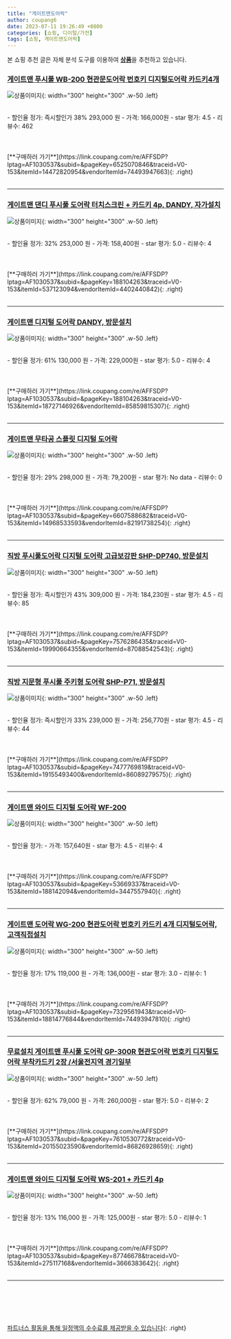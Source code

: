 ```yaml
---
title: "게이트맨도어락"
author: coupang6
date: 2023-07-11 19:26:49 +0800
categories: [쇼핑, 디이털/가전]
tags: [쇼핑, 게이트맨도어락]
---
```


본 쇼핑 추천 글은 자체 분석 도구를 이용하여 [**상품**](https://link.coupang.com/a/bao1ui)을 추천하고 있습니다.

### [게이트맨 푸시풀 WB-200 현관문도어락 번호키 디지털도어락 카드키4개](https://link.coupang.com/re/AFFSDP?lptag=AF1030537&subid=&pageKey=6525070846&traceid=V0-153&itemId=14472820954&vendorItemId=74493947663)

![상품이미지](https://thumbnail9.coupangcdn.com/thumbnails/remote/230x230ex/image/vendor_inventory/9b42/5a8e3ef83cac482c677c2ede1ff6b128a65ac5c8f7a7e9b5b2a39e4876c0.jpg){: width="300" height="300" .w-50 .left}


<br>
- 할인율 정가: 즉시할인가 38%  293,000   원
- 가격: 166,000원
- star 평가: 4.5
- 리뷰수: 462
<br>
<br>
<br>
<br>
[**구매하러 가기**](https://link.coupang.com/re/AFFSDP?lptag=AF1030537&subid=&pageKey=6525070846&traceid=V0-153&itemId=14472820954&vendorItemId=74493947663){: .right}
<br>
<br>

---

### [게이트맨 댄디 푸시풀 도어락 터치스크린 + 카드키 4p, DANDY, 자가설치](https://link.coupang.com/re/AFFSDP?lptag=AF1030537&subid=&pageKey=188104263&traceid=V0-153&itemId=537123094&vendorItemId=4402440842)

![상품이미지](https://thumbnail7.coupangcdn.com/thumbnails/remote/230x230ex/image/retail/images/5457924854591811-946991b2-4eb9-46d4-9f6f-72a3f181efff.jpg){: width="300" height="300" .w-50 .left}


<br>
- 할인율 정가: 32%  253,000   원
- 가격: 158,400원
- star 평가: 5.0
- 리뷰수: 4
<br>
<br>
<br>
<br>
[**구매하러 가기**](https://link.coupang.com/re/AFFSDP?lptag=AF1030537&subid=&pageKey=188104263&traceid=V0-153&itemId=537123094&vendorItemId=4402440842){: .right}
<br>
<br>

---

### [게이트맨 디지털 도어락 DANDY, 방문설치](https://link.coupang.com/re/AFFSDP?lptag=AF1030537&subid=&pageKey=188104263&traceid=V0-153&itemId=18727146926&vendorItemId=85859815307)

![상품이미지](https://thumbnail10.coupangcdn.com/thumbnails/remote/230x230ex/image/retail/images/2023/05/03/12/2/9f8acd89-43f3-48b1-ad39-51a4668761df.jpg){: width="300" height="300" .w-50 .left}


<br>
- 할인율 정가: 61%  130,000   원
- 가격: 229,000원
- star 평가: 5.0
- 리뷰수: 4
<br>
<br>
<br>
<br>
[**구매하러 가기**](https://link.coupang.com/re/AFFSDP?lptag=AF1030537&subid=&pageKey=188104263&traceid=V0-153&itemId=18727146926&vendorItemId=85859815307){: .right}
<br>
<br>

---

### [게이트맨 무타공 스플릿 디지털 도어락](https://link.coupang.com/re/AFFSDP?lptag=AF1030537&subid=&pageKey=6607588682&traceid=V0-153&itemId=14968533593&vendorItemId=82191738254)

![상품이미지](https://thumbnail6.coupangcdn.com/thumbnails/remote/230x230ex/image/retail/images/2022/06/27/12/8/97280121-a4d3-483d-ad30-22903b9581c0.jpg){: width="300" height="300" .w-50 .left}


<br>
- 할인율 정가: 29%  298,000   원
- 가격: 79,200원
- star 평가: No data
- 리뷰수: 0
<br>
<br>
<br>
<br>
[**구매하러 가기**](https://link.coupang.com/re/AFFSDP?lptag=AF1030537&subid=&pageKey=6607588682&traceid=V0-153&itemId=14968533593&vendorItemId=82191738254){: .right}
<br>
<br>

---

### [직방 푸시풀도어락 디지털 도어락 고급보강판 SHP-DP740, 방문설치](https://link.coupang.com/re/AFFSDP?lptag=AF1030537&subid=&pageKey=7576286435&traceid=V0-153&itemId=19990664355&vendorItemId=87088542543)

![상품이미지](https://thumbnail7.coupangcdn.com/thumbnails/remote/230x230ex/image/retail/images/2023/09/05/15/9/72ecc392-05dc-44f1-9a3d-9a06ee2fe3e4.png){: width="300" height="300" .w-50 .left}


<br>
- 할인율 정가: 즉시할인가 43%  309,000   원
- 가격: 184,230원
- star 평가: 4.5
- 리뷰수: 85
<br>
<br>
<br>
<br>
[**구매하러 가기**](https://link.coupang.com/re/AFFSDP?lptag=AF1030537&subid=&pageKey=7576286435&traceid=V0-153&itemId=19990664355&vendorItemId=87088542543){: .right}
<br>
<br>

---

### [직방 지문형 푸시풀 주키형 도어락 SHP-P71, 방문설치](https://link.coupang.com/re/AFFSDP?lptag=AF1030537&subid=&pageKey=7477769819&traceid=V0-153&itemId=19155493400&vendorItemId=86089279575)

![상품이미지](https://thumbnail8.coupangcdn.com/thumbnails/remote/230x230ex/image/retail/images/1495353957910378-c5fbc252-c9fb-4a70-bed8-289b48b7c2ad.png){: width="300" height="300" .w-50 .left}


<br>
- 할인율 정가: 즉시할인가 33%  239,000   원
- 가격: 256,770원
- star 평가: 4.5
- 리뷰수: 44
<br>
<br>
<br>
<br>
[**구매하러 가기**](https://link.coupang.com/re/AFFSDP?lptag=AF1030537&subid=&pageKey=7477769819&traceid=V0-153&itemId=19155493400&vendorItemId=86089279575){: .right}
<br>
<br>

---

### [게이트맨 와이드 디지털 도어락 WF-200](https://link.coupang.com/re/AFFSDP?lptag=AF1030537&subid=&pageKey=53669337&traceid=V0-153&itemId=188142094&vendorItemId=3447557940)

![상품이미지](https://thumbnail9.coupangcdn.com/thumbnails/remote/230x230ex/image/product/image/vendoritem/2018/06/18/3447557940/761de8a7-16d8-4009-84a6-23ea45e3d97b.jpg){: width="300" height="300" .w-50 .left}


<br>
- 할인율 정가: 
- 가격: 157,640원
- star 평가: 4.5
- 리뷰수: 4
<br>
<br>
<br>
<br>
[**구매하러 가기**](https://link.coupang.com/re/AFFSDP?lptag=AF1030537&subid=&pageKey=53669337&traceid=V0-153&itemId=188142094&vendorItemId=3447557940){: .right}
<br>
<br>

---

### [게이트맨 도어락 WG-200 현관도어락 번호키 카드키 4개 디지털도어락, 고객직접설치](https://link.coupang.com/re/AFFSDP?lptag=AF1030537&subid=&pageKey=7329561943&traceid=V0-153&itemId=18814776844&vendorItemId=74493947810)

![상품이미지](https://thumbnail6.coupangcdn.com/thumbnails/remote/230x230ex/image/vendor_inventory/533e/61dd071f189557304728c36fc8c71b5c94c9f72f2cef67d3b1726118ac0c.jpg){: width="300" height="300" .w-50 .left}


<br>
- 할인율 정가: 17%  119,000   원
- 가격: 136,000원
- star 평가: 3.0
- 리뷰수: 1
<br>
<br>
<br>
<br>
[**구매하러 가기**](https://link.coupang.com/re/AFFSDP?lptag=AF1030537&subid=&pageKey=7329561943&traceid=V0-153&itemId=18814776844&vendorItemId=74493947810){: .right}
<br>
<br>

---

### [무료설치 게이트맨 푸시풀 도어락 GP-300R 현관도어락 번호키 디지털도어락 부착카드키 2장 /서울전지역 경기일부](https://link.coupang.com/re/AFFSDP?lptag=AF1030537&subid=&pageKey=7610530772&traceid=V0-153&itemId=20155023590&vendorItemId=86826928659)

![상품이미지](https://thumbnail6.coupangcdn.com/thumbnails/remote/230x230ex/image/vendor_inventory/491d/0d55d03d36db7eda43d4043dadc63af6b9f75b08d5136959342dd789f510.jpg){: width="300" height="300" .w-50 .left}


<br>
- 할인율 정가: 62%  79,000   원
- 가격: 260,000원
- star 평가: 5.0
- 리뷰수: 2
<br>
<br>
<br>
<br>
[**구매하러 가기**](https://link.coupang.com/re/AFFSDP?lptag=AF1030537&subid=&pageKey=7610530772&traceid=V0-153&itemId=20155023590&vendorItemId=86826928659){: .right}
<br>
<br>

---

### [게이트맨 와이드 디지털 도어락 WS-201 + 카드키 4p](https://link.coupang.com/re/AFFSDP?lptag=AF1030537&subid=&pageKey=87746678&traceid=V0-153&itemId=275117168&vendorItemId=3666383642)

![상품이미지](https://thumbnail7.coupangcdn.com/thumbnails/remote/230x230ex/image/retail/images/2018/04/30/14/9/a552599b-d71d-4f43-87b5-a677008f9a19.jpg){: width="300" height="300" .w-50 .left}


<br>
- 할인율 정가: 13%  116,000   원
- 가격: 125,000원
- star 평가: 5.0
- 리뷰수: 1
<br>
<br>
<br>
<br>
[**구매하러 가기**](https://link.coupang.com/re/AFFSDP?lptag=AF1030537&subid=&pageKey=87746678&traceid=V0-153&itemId=275117168&vendorItemId=3666383642){: .right}
<br>
<br>

---
<br><br><br><br><br> [파트너스 활동을 통해 일정액의 수수료를 제공받을 수 있습니다](https://link.coupang.com/a/bao1ui){: .right}